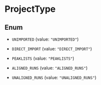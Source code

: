 

# ProjectType

## Enum


* `UNIMPORTED` (value: `"UNIMPORTED"`)

* `DIRECT_IMPORT` (value: `"DIRECT_IMPORT"`)

* `PEAKLISTS` (value: `"PEAKLISTS"`)

* `ALIGNED_RUNS` (value: `"ALIGNED_RUNS"`)

* `UNALIGNED_RUNS` (value: `"UNALIGNED_RUNS"`)



